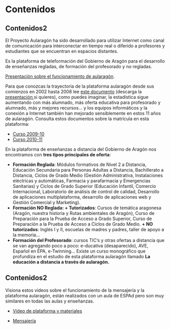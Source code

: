 
# Contenidos

## Contenidos2

El Proyecto Aularagón ha sido desarrollado para utilizar Internet como canal de comunicación para interconectar en tiempo real o diferido a profesores y estudiantes que se encuentran en espacios distantes.

Es la plataforma de teleformación del Gobierno de Aragón para el desarrollo de enseñanzas regladas, de formación del profesorado y no regladas.

[Presentación sobre el funcionamiento de aularagón](Aularagon_Manual.pdf).

Para que conozcas la trayectoria de la plataforma aularagón desde sus comienzos en 2002 hasta 2008 lee [este documento](Aularagon_congreso.pdf) (descarga la [presentación ](Aularagon_congreso.pps)si quieres), como puedes imaginar, la estadística sigue aumentando con más alumnado, más oferta educativa para profesorado y alumnado, más y mejores recursos... y los equipos informáticos y la conexión a Internet también han mejorado sensiblemente en estos 11 años de aularagón. Consulta estos documentos sobre la matrícula en esta plataforma:

- [Curso 2009-10](Matricula_Aularagon_2009_10.pdf)
- [Curso 2010-11](Matricula_Aularagon_2010_11.pdf)

En la plataforma de enseñanzas a distancia del Gobierno de Aragón nos encontramos con **tres tipos principales de oferta**:

- **Formación Reglada**: Módulos formativos de Nivel 2 a Distancia, Educación Secundaria para Personas Adultas a Distancia, Bachillerato a Distancia, Ciclos de Grado Medio (Gestión Administrativa, Instalaciones eléctricas y automáticas, Farmacia y parafarmacia y Emergencias Sanitarias) y Ciclos de Grado Superior (Educación Infantil, Comercio Internacional, Laboratorio de análisis de control de calidad, Desarrollo de aplicaciones multiplataforma, desarrollo de aplicaciones web y Gestión Comercial y Marketing).
- **Formación NO Reglada: + Tutorizados**: Cursos de temática aragonesa (Aragón, nuestra historia y Rutas ambientales de Aragón), Curso de Preparación para la Prueba de Acceso a Grado Superior, Curso de Preparación a la Prueba de Acceso a Ciclos de Grado Medio. **+ NO tutorizados**: Inglés I y II, escuelas de madres y padres, taller de apoyo a la memoria…
- **Formación del Profesorado**: cursos TIC’s y otras ofertas a distancia que se van agregando poco a poco: e-ducativa (desaparecido), AVE, Español en EPA, e-Twinning… Existe un curso monográfico que profundiza en el estudio de esta plataforma aularagón llamado **La educación a distancia a través de aularagón.**

## Contenidos2

Visiona estos videos sobre el funcionamiento de la mensajería y la plataforma aularagón, están realizados con un aula de ESPAd pero son muy similares en todas las aulas y enseñanzas.

- [Vídeo de plataforma y materiales](http://www.aularagon.org/files/espa/espad/videos/aularagonespad.html)

- [Mensajería](http://www.aularagon.org/files/espa/ModulosN2/videos/correo/correo800.html)
